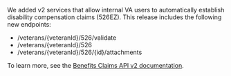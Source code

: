 We added v2 services that allow internal VA users to automatically establish disability compensation claims (526EZ). This release includes the following new endpoints:
* /veterans/{veteranId}/526/validate
* /veterans/{veteranId}/526
* /veterans/{veteranId}/526/{id}/attachments

To learn more, see the [Benefits Claims API v2 documentation](https://developer.va.gov/explore/benefits/docs/claims?version=current).